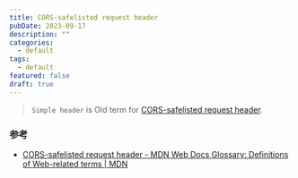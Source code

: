 ```yaml
---
title: CORS-safelisted request header
pubDate: 2023-09-17
description: ""
categories:
  - default
tags:
  - default
featured: false
draft: true
---
```


> `Simple header` is Old term for [CORS-safelisted request header](https://developer.mozilla.org/en-US/docs/Glossary/CORS-safelisted_request_header).

### 参考

- [CORS-safelisted request header - MDN Web Docs Glossary: Definitions of Web-related terms | MDN](https://developer.mozilla.org/en-US/docs/Glossary/CORS-safelisted_request_header)
